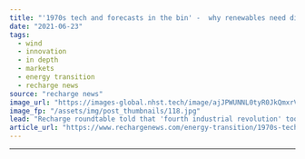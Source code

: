 ```yaml
---
title: "'1970s tech and forecasts in the bin' -  why renewables need digitalisation more than ever"
date: "2021-06-23"
tags: 
  - wind
  - innovation
  - in depth
  - markets
  - energy transition
  - recharge news
source: "recharge news"
image_url: "https://images-global.nhst.tech/image/ajJPWUNNL0tyR0JkQmxrVW8zSlJxdGpHZGJrd0RsSzFTMFgwd0VkeUo0dz0=/nhst/binary/707218c63a252438671302f8714a9fd3"
image_fp: "/assets/img/post_thumbnails/118.jpg"
lead: "Recharge roundtable told that 'fourth industrial revolution' tools can help cope with power grid volatility and unlock designs and services fit for the future"
article_url: "https://www.rechargenews.com/energy-transition/1970s-tech-and-forecasts-in-the-bin-why-renewables-need-digitalisation-more-than-ever/2-1-1029529"
---
```


---
